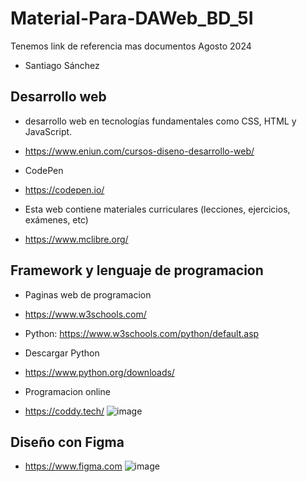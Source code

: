 # Material-Para-DAWeb_BD_5I
Tenemos link de referencia mas documentos Agosto 2024
- Santiago Sánchez
## Desarrollo web
- desarrollo web en tecnologías fundamentales como CSS, HTML y JavaScript.
- https://www.eniun.com/cursos-diseno-desarrollo-web/

- CodePen
- https://codepen.io/

- Esta web contiene materiales curriculares (lecciones, ejercicios, exámenes, etc)
- https://www.mclibre.org/

## Framework y lenguaje de programacion
- Paginas web de programacion
- https://www.w3schools.com/
- Python: https://www.w3schools.com/python/default.asp
- Descargar Python
- https://www.python.org/downloads/

- Programacion online
- https://coddy.tech/
![image](https://github.com/user-attachments/assets/cd601f28-4d40-4e34-8aa9-19056e3f9049)

## Diseño con Figma
- https://www.figma.com
![image](https://github.com/user-attachments/assets/c24bfec5-0fbf-4e7e-a080-f5a544a321d3)


